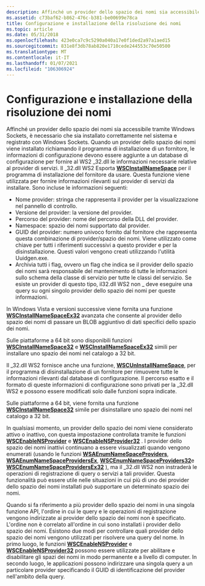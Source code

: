 ```yaml
---
description: Affinché un provider dello spazio dei nomi sia accessibile tramite Windows Sockets, è necessario che sia installato correttamente nel sistema e registrato con Windows Sockets.
ms.assetid: c73baf62-b862-476c-b381-be00699e78ca
title: Configurazione e installazione della risoluzione dei nomi
ms.topic: article
ms.date: 05/31/2018
ms.openlocfilehash: 423e0ca7c9c5290a040a17e0f1ded2a97a1aed15
ms.sourcegitcommit: 831e8f3db78ab820e1710cede244553c70e50500
ms.translationtype: MT
ms.contentlocale: it-IT
ms.lasthandoff: 01/07/2021
ms.locfileid: "106306924"
---
```

# <a name="name-resolution-configuration-and-installation"></a>Configurazione e installazione della risoluzione dei nomi

Affinché un provider dello spazio dei nomi sia accessibile tramite Windows Sockets, è necessario che sia installato correttamente nel sistema e registrato con Windows Sockets. Quando un provider dello spazio dei nomi viene installato richiamando il programma di installazione di un fornitore, le informazioni di configurazione devono essere aggiunte a un database di configurazione per fornire al WS2 \_32.dll le informazioni necessarie relative al provider di servizi. Il \_32.dll WS2 Esporta [**WSCInstallNameSpace**](/windows/desktop/api/Ws2spi/nf-ws2spi-wscinstallnamespace) per il programma di installazione del fornitore da usare. Questa funzione viene utilizzata per fornire informazioni rilevanti sul provider di servizi da installare. Sono incluse le informazioni seguenti:

-   Nome provider: stringa che rappresenta il provider per la visualizzazione nel pannello di controllo.
-   Versione del provider: la versione del provider.
-   Percorso del provider: nome del percorso della DLL del provider.
-   Namespace: spazio dei nomi supportato dal provider.
-   GUID del provider: numero univoco fornito dal fornitore che rappresenta questa combinazione di provider/spazio dei nomi. Viene utilizzato come chiave per tutti i riferimenti successivi a questo provider e per la disinstallazione. Questi valori vengono creati utilizzando l'utilità Uuidgen.exe.
-   Archivia tutti i flag, ovvero un flag che indica se il provider dello spazio dei nomi sarà responsabile del mantenimento di tutte le informazioni sullo schema della classe di servizio per tutte le classi del servizio. Se esiste un provider di questo tipo, il32.dll WS2 non \_ deve eseguire una query su ogni singolo provider dello spazio dei nomi per queste informazioni.

In Windows Vista e versioni successive viene fornita una funzione [**WSCInstallNameSpaceEx32**](/windows/desktop/api/Ws2spi/nf-ws2spi-wscinstallnamespaceex32) avanzata che consente al provider dello spazio dei nomi di passare un BLOB aggiuntivo di dati specifici dello spazio dei nomi.

Sulle piattaforme a 64 bit sono disponibili funzioni [**WSCInstallNameSpace32**](/windows/desktop/api/Ws2spi/nf-ws2spi-wscinstallnamespace32) e [**WSCInstallNameSpaceEx32**](/windows/desktop/api/Ws2spi/nf-ws2spi-wscinstallnamespaceex32) simili per installare uno spazio dei nomi nel catalogo a 32 bit.

Il \_32.dll WS2 fornisce anche una funzione, [**WSCUnInstallNameSpace**](/windows/desktop/api/Ws2spi/nf-ws2spi-wscuninstallnamespace), per il programma di disinstallazione di un fornitore per rimuovere tutte le informazioni rilevanti dal database di configurazione. Il percorso esatto e il formato di queste informazioni di configurazione sono privati per la \_32.dll WS2 e possono essere modificati solo dalle funzioni sopra indicate.

Sulle piattaforme a 64 bit, viene fornita una funzione [**WSCInstallNameSpace32**](/windows/desktop/api/Ws2spi/nf-ws2spi-wscinstallnamespace32) simile per disinstallare uno spazio dei nomi nel catalogo a 32 bit.

In qualsiasi momento, un provider dello spazio dei nomi viene considerato attivo o inattivo, con questa impostazione controllata tramite le funzioni [**WSCEnableNSProvider**](/windows/desktop/api/Ws2spi/nf-ws2spi-wscenablensprovider) e [**WSCEnableNSProvider32**](/windows/desktop/api/Ws2spi/nf-ws2spi-wscenablensprovider32) . I provider dello spazio dei nomi inattivi continuano a essere visualizzati quando vengono enumerati (usando le funzioni [**WSAEnumNameSpaceProviders**](/windows/desktop/api/Winsock2/nf-winsock2-wsaenumnamespaceprovidersa), [**WSAEnumNameSpaceProvidersEx**](/windows/desktop/api/Winsock2/nf-winsock2-wsaenumnamespaceprovidersexa), [**WSCEnumNameSpaceProviders32**](/windows/desktop/api/Ws2spi/nf-ws2spi-wscenumnamespaceproviders32)e [**WSCEnumNameSpaceProvidersEx32**](/windows/desktop/api/Ws2spi/nf-ws2spi-wscenumnamespaceprovidersex32) ), ma il \_32.dll WS2 non instraderà le operazioni di registrazione di query o servizi a tali provider. Questa funzionalità può essere utile nelle situazioni in cui più di uno dei provider dello spazio dei nomi installati può supportare un determinato spazio dei nomi.

Quando si fa riferimento a più provider dello spazio dei nomi in una singola funzione API, l'ordine in cui le query e le operazioni di registrazione vengono indirizzate ai provider dello spazio dei nomi non è specificato. L'ordine non è correlato all'ordine in cui sono installati i provider dello spazio dei nomi. Esistono due modi per controllare quali provider dello spazio dei nomi vengono utilizzati per risolvere una query del nome. In primo luogo, le funzioni [**WSCEnableNSProvider**](/windows/desktop/api/Ws2spi/nf-ws2spi-wscenablensprovider) e [**WSCEnableNSProvider32**](/windows/desktop/api/Ws2spi/nf-ws2spi-wscenablensprovider32) possono essere utilizzate per abilitare e disabilitare gli spazi dei nomi in modo permanente e a livello di computer. In secondo luogo, le applicazioni possono indirizzare una singola query a un particolare provider specificando il GUID di identificazione del provider nell'ambito della query.

 

 



